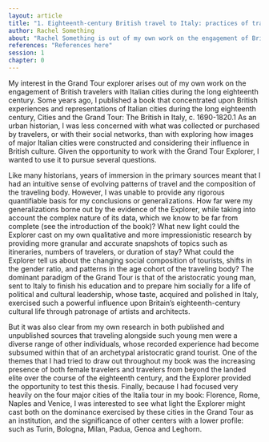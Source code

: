 ```yaml
---
layout: article
title: "1. Eighteenth-century British travel to Italy: practices of travel and practices of study"
author: Rachel Something
about: "Rachel Something is out of my own work on the engagement of British travelers with Italian cities during the long eighteenth century. Some years ago, I published a book that concentrated upon British experiences and representations of Italian cities during the long eighteenth century, Cities and the Grand Tour: The British in Italy, c. 1690-1820.1 As an urban historian, I was less concerned with what was collected or purchased by travelers, or with their social networks, than with exploring how images of major Italian cities were constructed and considering their influence in British culture. Given the opportunity to work with the Grand Tour Explorer, I wanted to use it to pursue several questions."
references: "References here"
session: 1
chapter: 0
---
```

My interest in the Grand Tour explorer arises out of my own work on the engagement of British travelers with Italian cities during the long eighteenth century. Some years ago, I published a book that concentrated upon British experiences and representations of Italian cities during the long eighteenth century, Cities and the Grand Tour: The British in Italy, c. 1690-1820.1 As an urban historian, I was less concerned with what was collected or purchased by travelers, or with their social networks, than with exploring how images of major Italian cities were constructed and considering their influence in British culture. Given the opportunity to work with the Grand Tour Explorer, I wanted to use it to pursue several questions.

Like many historians, years of immersion in the primary sources meant that I had an intuitive sense of evolving patterns of travel and the composition of the traveling body. However, I was unable to provide any rigorous quantifiable basis for my conclusions or generalizations. How far were my generalizations borne out by the evidence of the Explorer, while taking into account the complex nature of its data, which we know to be far from complete (see the introduction of the book)? What new light could the Explorer cast on my own qualitative and more impressionistic research by providing more granular and accurate snapshots of topics such as itineraries, numbers of travelers, or duration of stay? What could the Explorer tell us about the changing social composition of tourists, shifts in the gender ratio, and patterns in the age cohort of the traveling body? The dominant paradigm of the Grand Tour is that of the aristocratic young man, sent to Italy to finish his education and to prepare him socially for a life of political and cultural leadership, whose taste, acquired and polished in Italy, exercised such a powerful influence upon Britain’s eighteenth-century cultural life through patronage of artists and architects.

But it was also clear from my own research in both published and unpublished sources that traveling alongside such young men were a diverse range of other individuals, whose recorded experience had become subsumed within that of an archetypal aristocratic grand tourist. One of the themes that I had tried to draw out throughout my book was the increasing presence of both female travelers and travelers from beyond the landed elite over the course of the eighteenth century, and the Explorer provided the opportunity to test this thesis. Finally, because I had focused very heavily on the four major cities of the Italia tour in my book: Florence, Rome, Naples and Venice, I was interested to see what light the Explorer might cast both on the dominance exercised by these cities in the Grand Tour as an institution, and the significance of other centers with a lower profile: such as Turin, Bologna, Milan, Padua, Genoa and Leghorn.
